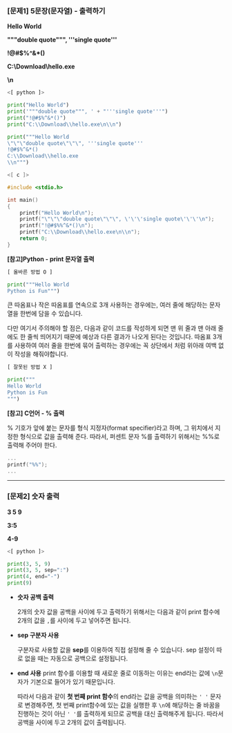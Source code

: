 ### **[문제1] 5문장(문자열) - 출력하기**

**Hello World**

**"""double quote""", '''single quote'''**

**!@#$%^&*()**

**C:\Download\hello.exe**

**\n**



```python
<[ python ]>

print("Hello World")
print('"""double quote""", ' + "'''single quote'''")
print("!@#$%^&*()")
print("C:\\Download\\hello.exe\n\\n")

print("""Hello World
\"\"\"double quote\"\"\", '''single quote'''
!@#$%^&*()
C:\\Download\\hello.exe
\\n""")
```

```c
<[ c ]>

#include <stdio.h>

int main()
{
    printf("Hello World\n");
    printf("\"\"\"double quote\"\"\", \'\'\'single quote\'\'\'\n");
    printf("!@#$%%^&*()\n");
    printf("C:\\Download\\hello.exe\n\\n");
    return 0;
}
```





**[참고]Python - print 문자열 출력**

```python
[ 올바른 방법 O ]

print("""Hello World
Python is Fun""")
```

큰 따옴표나 작은 따옴표를 연속으로 3개 사용하는 경우에는, 여러 줄에 해당하는 문자열을 한번에 담을 수 있습니다.

다만 여기서 주의해야 할 점은, 다음과 같이 코드를 작성하게 되면 맨 위 줄과 맨 아래 줄에도 한 줄씩 띄어지기 때문에 예상과 다른 결과가 나오게 된다는 것입니다. 따옴표 3개를 사용하여 여러 줄을 한번에 묶어 출력하는 경우에는 꼭 상단에서 처럼 위아래 여백 없이 작성을 해줘야합니다.

```python
[ 잘못된 방법 X ]

print("""
Hello World
Python is Fun
""")
```





**[참고] C언어 - % 출력**

% 기호가 앞에 붙는 문자를 형식 지정자(format specifier)라고 하며, 그 위치에서 지정한 형식으로 값을 출력해 준다. 따라서, 퍼센트 문자 %를 출력하기 위해서는 %%로 출력해 주어야 한다.

```c
...
printf("%%");
...
```







---



### [문제2] 숫자 출력

**3 5 9**

**3:5**

**4-9**



```python
<[ python ]>

print(3, 5, 9)
print(3, 5, sep=":")
print(4, end="-")
print(9)
```

* **숫자 공백 출력**

  2개의 숫자 값을 공백을 사이에 두고 출력하기 위해서는 다음과 같이 print 함수에 2개의 값을 `,`를 사이에 두고 넣어주면 됩니다.

* **sep 구분자 사용**

  구분자로 사용할 값을 **sep**를 이용하여 직접 설정해 줄 수 있습니다. 
  sep 설정이 따로 없을 때는 자동으로 공백으로 설정됩니다.

* **end 사용**
  print 함수를 이용할 때 새로운 줄로 이동하는 이유는 end라는 값에 `\n`문자가 기본으로 들어가 있기 때문입니다. 

  따라서 다음과 같이 **첫 번째 print 함수**의 end라는 값을 공백을 의미하는 `' '` 문자로 변경해주면, 첫 번째 print함수에 있는 값을 실행한 후 `\n`에 해당하는 줄 바꿈을 진행하는 것이 아닌 `' '`를 출력하게 되므로 공백을 대신 출력해주게 됩니다. 따라서 공백을 사이에 두고 2개의 값이 출력됩니다.

